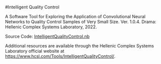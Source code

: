 #Intelligent Quality Control

A Software Tool for Exploring the Application of Convolutional Neural Networks to Quality Control Samples of Very Small Size. Ver. 1.0.4. Drama: Hellenic Complex Systems Laboratory, 2022.

Source Code: [IntelligentQualityControl.nb](IntelligentQualityControl.nb)

Additional resources are available through the Hellenic Complex Systems Laboratory official website at https://www.hcsl.com/Tools/IntelligentQualityControl/.